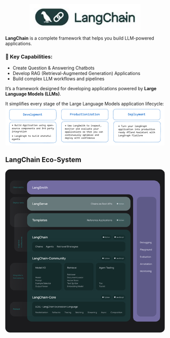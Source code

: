 <p align="center">
  <img src="https://github.com/GitMeP/LangChain/blob/master/Chatbot_1/images/logo.jpg" alt="LangChain Logo" width="350"/>
</p>

**LangChain** is a complete framework that helps you build LLM-powered applications.

### 🔹 Key Capabilities:
- Create Question & Answering Chatbots  
- Develop RAG (Retrieval-Augmented Generation) Applications  
- Build complex LLM workflows and pipelines  

It’s a framework designed for developing applications powered by **Large Language Models (LLMs)**.

It simplifies every stage of the Large Language Models application lifecycle:
![LifeCycle](https://github.com/GitMeP/LangChain/blob/master/Chatbot_1/images/data1.png)

## **LangChain Eco-System**
![Eco-Syatem](https://github.com/GitMeP/LangChain/blob/master/Chatbot_1/images/ecosys.png)
